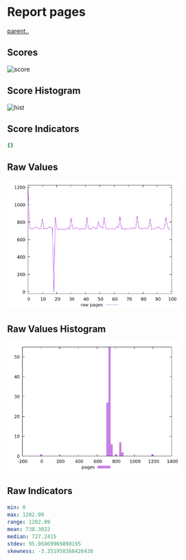 # Report pages

[parent..](./..)  


## Scores

![score](./score.png)  

## Score Histogram

![hist](./hist.png)  

## Score Indicators

```yaml
{}

```

## Raw Values

![raw](./raw.png)  

## Raw Values Histogram

![raw hist](./raw_hist.png)  

## Raw Indicators

```yaml
min: 0
max: 1202.09
range: 1202.09
mean: 738.3022
median: 727.2415
stdev: 95.06869969890195
skewness: -3.351958368426438

```

<style>
  img {
    max-width: 80%;
  }
</style>
      
